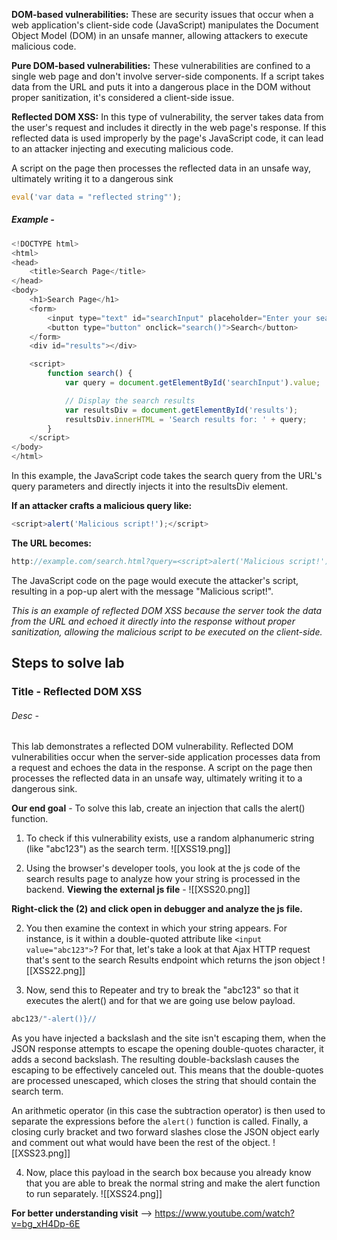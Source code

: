 **DOM-based vulnerabilities:** These are security issues that occur when a web application's client-side code (JavaScript) manipulates the Document Object Model (DOM) in an unsafe manner, allowing attackers to execute malicious code.

**Pure DOM-based vulnerabilities:** These vulnerabilities are confined to a single web page and don't involve server-side components. If a script takes data from the URL and puts it into a dangerous place in the DOM without proper sanitization, it's considered a client-side issue.

**Reflected DOM XSS:** In this type of vulnerability, the server takes data from the user's request and includes it directly in the web page's response. If this reflected data is used improperly by the page's JavaScript code, it can lead to an attacker injecting and executing malicious code.

A script on the page then processes the reflected data in an unsafe way, ultimately writing it to a dangerous sink
```js
eval('var data = "reflected string"');
```

##### Example - 
```js
<!DOCTYPE html>
<html>
<head>
    <title>Search Page</title>
</head>
<body>
    <h1>Search Page</h1>
    <form>
        <input type="text" id="searchInput" placeholder="Enter your search query">
        <button type="button" onclick="search()">Search</button>
    </form>
    <div id="results"></div>

    <script>
        function search() {
            var query = document.getElementById('searchInput').value;

            // Display the search results
            var resultsDiv = document.getElementById('results');
            resultsDiv.innerHTML = 'Search results for: ' + query;
        }
    </script>
</body>
</html>
```
In this example, the JavaScript code takes the search query from the URL's query parameters and directly injects it into the resultsDiv element. 

**If an attacker crafts a malicious query like:**
```js
<script>alert('Malicious script!');</script>
```

**The URL becomes:**
```js
http://example.com/search.html?query=<script>alert('Malicious script!');</script>
```
The JavaScript code on the page would execute the attacker's script, resulting in a pop-up alert with the message "Malicious script!".

*This is an example of reflected DOM XSS because the server took the data from the URL and echoed it directly into the response without proper sanitization, allowing the malicious script to be executed on the client-side.*

## Steps to solve lab
### Title - Reflected DOM XSS
###### Desc - 
This lab demonstrates a reflected DOM vulnerability. Reflected DOM vulnerabilities occur when the server-side application processes data from a request and echoes the data in the response. A script on the page then processes the reflected data in an unsafe way, ultimately writing it to a dangerous sink. 

**Our end goal** - To solve this lab, create an injection that calls the alert() function. 

1. To check if this vulnerability exists, use a random alphanumeric string (like "abc123") as the search term.
![[XSS19.png]]

2. Using the browser's developer tools, you look at the js code of the search results page to analyze how your string is processed in the backend.
**Viewing the external js file** - 
![[XSS20.png]]

**Right-click the (2) and click open in debugger and analyze the js file.**

2. You then examine the context in which your string appears. For instance, is it within a double-quoted attribute like `<input value="abc123">`?
For that, let's take a look at that Ajax HTTP request that's sent to the search Results endpoint which returns the json object
![[XSS22.png]]

3. Now, send this to Repeater and try to break the "abc123" so that it executes the alert() and for that we are going use below payload.
```js
abc123/"-alert()}//
```
As you have injected a backslash and the site isn't escaping them, when the JSON response attempts to escape the opening double-quotes character, it adds a second backslash. The resulting double-backslash causes the escaping to be effectively canceled out. This means that the double-quotes are processed unescaped, which closes the string that should contain the search term.

An arithmetic operator (in this case the subtraction operator) is then used to separate the expressions before the `alert()` function is called. Finally, a closing curly bracket and two forward slashes close the JSON object early and comment out what would have been the rest of the object.
![[XSS23.png]]

4. Now, place this payload in the search box because you already know that you are able to break the normal string and make the alert function to run separately.
![[XSS24.png]]

**For better understanding visit** --> https://www.youtube.com/watch?v=bg_xH4Dp-6E